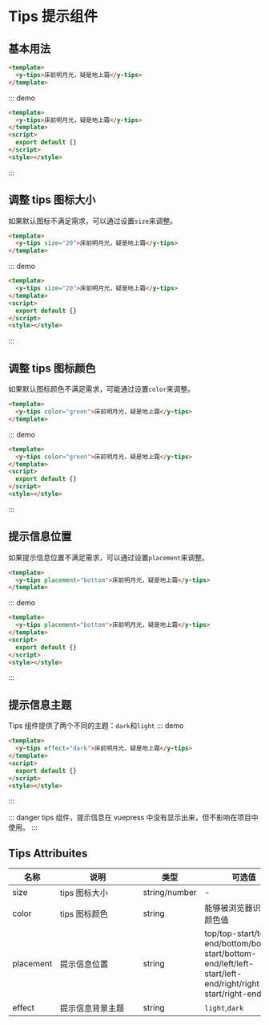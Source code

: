 # Tips 提示组件

## 基本用法

```html {2}
<template>
  <y-tips>床前明月光，疑是地上霜</y-tips>
</template>
```

::: demo

```html
<template>
  <y-tips>床前明月光，疑是地上霜</y-tips>
</template>
<script>
  export default {}
</script>
<style></style>
```

:::

## 调整 tips 图标大小

如果默认图标不满足需求，可以通过设置`size`来调整。

```html {2}
<template>
  <y-tips size="20">床前明月光，疑是地上霜</y-tips>
</template>
```

::: demo

```html
<template>
  <y-tips size="20">床前明月光，疑是地上霜</y-tips>
</template>
<script>
  export default {}
</script>
<style></style>
```

:::

## 调整 tips 图标颜色

如果默认图标颜色不满足需求，可能通过设置`color`来调整。

```html {2}
<template>
  <y-tips color="green">床前明月光，疑是地上霜</y-tips>
</template>
```

::: demo

```html
<template>
  <y-tips color="green">床前明月光，疑是地上霜</y-tips>
</template>
<script>
  export default {}
</script>
<style></style>
```

:::

## 提示信息位置

如果提示信息位置不满足需求，可以通过设置`placement`来调整。

```html {2}
<template>
  <y-tips placement="bottom">床前明月光，疑是地上霜</y-tips>
</template>
```

::: demo

```html
<template>
  <y-tips placement="bottom">床前明月光，疑是地上霜</y-tips>
</template>
<script>
  export default {}
</script>
<style></style>
```

:::

## 提示信息主题

Tips 组件提供了两个不同的主题：`dark`和`light`
::: demo

```html
<template>
  <y-tips effect="dark">床前明月光，疑是地上霜</y-tips>
</template>
<script>
  export default {}
</script>
<style></style>
```

:::

::: danger
tips 组件，提示信息在 vuepress 中没有显示出来，但不影响在项目中使用。
:::

## Tips Attribuites

| 名称      | 说明             | 类型          | 可选值                                                                                                    | 默认值    |
| --------- | ---------------- | ------------- | --------------------------------------------------------------------------------------------------------- | --------- |
| size      | <div style="width: 150px;">tips 图标大小</div>    | string/number | -                                                                                                         | 14        |
| color     | tips 图标颜色    | string        | 能够被浏览器识别的颜色值                                                                                  | `#979797` |
| placement | 提示信息位置     | string        | top/top-start/top-end/bottom/bottom-start/bottom-end/left/left-start/left-end/right/right-start/right-end | `top`     |
| effect    | 提示信息背景主题 | string        | `light`,`dark`                                                                                            | `light`   |
